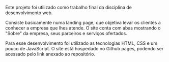Este projeto foi utilizado como trabalho final da disciplina de desenvolvimento web.

Consiste basicamente numa landing page, que objetiva levar os clientes a conhecer a empresa que lhes atende.
O site conta com abas mostrando o "Sobre" da empresa, seus parceiros e serviços ofertados.

Para esse desenvolvimento foi utilizado as tecnologias HTML, CSS e um pouco de JavaScript.
O site está hospedado no Github pages, podendo ser acessado pelo link anexado ao repositório.
